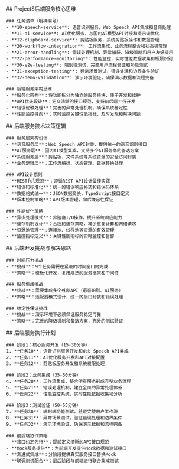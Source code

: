 <thought>
  <exploration>
    ## ProjectS后端服务核心思维
    
    ### 任务清单（明确编号）
    - **10-speech-service**: 语音识别服务，Web Speech API集成和音频处理
    - **11-ai-service**: AI优化服务，与国内AI模型API对接和提示词优化
    - **12-clipboard-service**: 剪贴板服务，系统剪贴板操作和数据管理
    - **20-workflow-integration**: 工作流集成，业务流程整合和状态机管理
    - **21-error-handling**: 错误处理机制，异常捕获、降级策略和用户友好提示
    - **22-performance-monitoring**: 性能监控，实时性能数据收集和瓶颈识别
    - **30-e2e-testing**: 端到端测试，完整用户流程验证和功能测试
    - **31-exception-testing**: 异常场景测试，错误处理和边界条件验证
    - **32-demo-validation**: 演示环境验证，确保演示数据和流程完备
    
    ### 后端服务架构思维
    - **服务化架构**：将功能拆分为独立的服务模块，便于开发和维护
    - **API优先设计**：定义清晰的接口规范，支持前后端并行开发
    - **错误优雅处理**：完善的异常处理机制，确保系统稳定性
    - **性能监控导向**：实时监控关键性能指标，及时发现和解决问题
  </exploration>
  
  <reasoning>
    ## 后端服务技术决策逻辑
    
    ### 服务层架构设计
    - **语音服务层**：Web Speech API封装，提供统一的语音识别接口
    - **AI服务层**：国内AI模型集成，支持多个AI服务商的备选方案
    - **系统服务层**：剪贴板、文件系统等系统资源的安全访问封装
    - **业务逻辑层**：工作流编排、状态管理、数据转换处理
    
    ### API设计原则
    - **RESTful规范**：遵循REST API设计最佳实践
    - **错误码标准化**：统一的错误响应格式和错误码体系
    - **数据格式统一**：JSON数据交换，TypeScript接口定义
    - **版本控制策略**：API版本管理，向后兼容性保证
    
    ### 性能优化策略
    - **异步处理模式**：非阻塞I/O操作，提升系统响应能力
    - **缓存机制设计**：合理的缓存策略，减少重复计算和网络请求
    - **资源池管理**：连接池、线程池等资源的有效管理
    - **监控指标定义**：关键性能指标的实时监控和告警
  </reasoning>
  
  <challenge>
    ## 后端开发挑战与解决思路
    
    ### 时间压力挑战
    - **挑战**：9个任务需要在紧凑的时间窗口内完成
    - **策略**：模板化开发，复用成熟的服务框架和中间件
    
    ### 服务集成挑战
    - **挑战**：需要集成多个外部API（语音识别、AI服务）
    - **策略**：适配器模式设计，统一的接口封装和错误处理
    
    ### 稳定性保证挑战
    - **挑战**：演示环境下必须保证服务稳定可靠
    - **策略**：完善的降级机制和备选方案，充分的测试验证
  </challenge>
  
  <plan>
    ## 后端服务执行计划
    
    ### 阶段1：核心服务开发（15-30分钟）
    1. **任务10**：语音识别服务开发和Web Speech API集成
    2. **任务11**：AI优化服务开发和API对接配置
    3. **任务12**：剪贴板服务开发和系统权限处理
    
    ### 阶段2：业务集成（35-50分钟）
    4. **任务20**：工作流集成，整合所有服务形成完整业务流程
    5. **任务21**：错误处理机制，建立全面的异常处理体系
    6. **任务22**：性能监控系统，实时性能数据收集和分析
    
    ### 阶段3：测试验证（50-55分钟）
    7. **任务30**：端到端功能测试，验证完整用户工作流
    8. **任务31**：异常场景测试，验证错误处理和边界条件
    9. **任务32**：演示环境验证，确保演示数据和流程完备
    
    ### 前后端协作策略
    - **接口约定先行**：提前定义清晰的API接口规范
    - **Mock服务提供**：为前端开发提供Mock数据和测试接口
    - **渐进式集成**：分阶段提供真实服务接口替换Mock
    - **联调测试配合**：最后阶段与前端进行联合集成测试
  </plan>
</thought> 